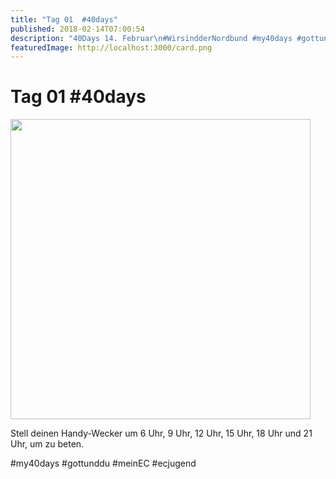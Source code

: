 ```yaml
---
title: "Tag 01  #40days"
published: 2018-02-14T07:00:54
description: "40Days 14. Februar\n#WirsindderNordbund #my40days #gottunddu #meinEC #ecjugend"
featuredImage: http://localhost:3000/card.png
---
```


# Tag 01  #40days

<p><img data-attachment-id="1463" data-permalink="https://www.ec-nordbund.de/40days_02-14_up-tag-01-2/" data-orig-file="https://www.ec-nordbund.de/wp-content/uploads/40DAYS_02-14_UP-tag-01-1.jpg" data-orig-size="1080,1080" data-comments-opened="1" data-image-meta="{&quot;aperture&quot;:&quot;0&quot;,&quot;credit&quot;:&quot;&quot;,&quot;camera&quot;:&quot;&quot;,&quot;caption&quot;:&quot;&quot;,&quot;created_timestamp&quot;:&quot;0&quot;,&quot;copyright&quot;:&quot;&quot;,&quot;focal_length&quot;:&quot;0&quot;,&quot;iso&quot;:&quot;0&quot;,&quot;shutter_speed&quot;:&quot;0&quot;,&quot;title&quot;:&quot;&quot;,&quot;orientation&quot;:&quot;0&quot;}" data-image-title="40DAYS_02-14_UP-tag-01" data-image-description="" data-medium-file="https://www.ec-nordbund.de/wp-content/uploads/40DAYS_02-14_UP-tag-01-1-480x480.jpg" data-large-file="https://www.ec-nordbund.de/wp-content/uploads/40DAYS_02-14_UP-tag-01-1-1024x1024.jpg" class="alignnone size-medium wp-image-1463" src="https://www.ec-nordbund.de/wp-content/uploads/40DAYS_02-14_UP-tag-01-1-480x480.jpg" alt="" width="480" height="480" srcset="https://www.ec-nordbund.de/wp-content/uploads/40DAYS_02-14_UP-tag-01-1-480x480.jpg 480w, https://www.ec-nordbund.de/wp-content/uploads/40DAYS_02-14_UP-tag-01-1-150x150.jpg 150w, https://www.ec-nordbund.de/wp-content/uploads/40DAYS_02-14_UP-tag-01-1-768x768.jpg 768w, https://www.ec-nordbund.de/wp-content/uploads/40DAYS_02-14_UP-tag-01-1-1024x1024.jpg 1024w, https://www.ec-nordbund.de/wp-content/uploads/40DAYS_02-14_UP-tag-01-1.jpg 1080w" sizes="(max-width: 480px) 100vw, 480px" /></p>
<p>Stell deinen Handy-Wecker um 6 Uhr, 9 Uhr, 12 Uhr, 15 Uhr, 18 Uhr und 21 Uhr, um zu beten.</p>
<p>#my40days #gottunddu #meinEC #ecjugend</p>
